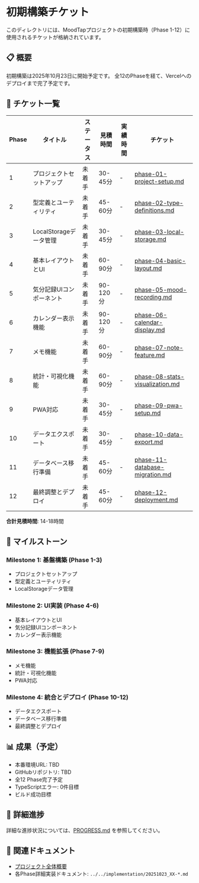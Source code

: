 # 初期構築チケット

このディレクトリには、MoodTapプロジェクトの初期構築時（Phase 1-12）に使用されるチケットが格納されています。

## 📋 概要

初期構築は2025年10月23日に開始予定です。
全12のPhaseを経て、Vercelへのデプロイまで完了予定です。

## 📁 チケット一覧

| Phase | タイトル | ステータス | 見積時間 | 実績時間 | チケット |
|-------|---------|----------|---------|---------|---------|
| 1 | プロジェクトセットアップ | 未着手 | 30-45分 | - | [phase-01-project-setup.md](phase-01-project-setup.md) |
| 2 | 型定義とユーティリティ | 未着手 | 45-60分 | - | [phase-02-type-definitions.md](phase-02-type-definitions.md) |
| 3 | LocalStorageデータ管理 | 未着手 | 30-45分 | - | [phase-03-local-storage.md](phase-03-local-storage.md) |
| 4 | 基本レイアウトとUI | 未着手 | 60-90分 | - | [phase-04-basic-layout.md](phase-04-basic-layout.md) |
| 5 | 気分記録UIコンポーネント | 未着手 | 90-120分 | - | [phase-05-mood-recording.md](phase-05-mood-recording.md) |
| 6 | カレンダー表示機能 | 未着手 | 90-120分 | - | [phase-06-calendar-display.md](phase-06-calendar-display.md) |
| 7 | メモ機能 | 未着手 | 60-90分 | - | [phase-07-note-feature.md](phase-07-note-feature.md) |
| 8 | 統計・可視化機能 | 未着手 | 60-90分 | - | [phase-08-stats-visualization.md](phase-08-stats-visualization.md) |
| 9 | PWA対応 | 未着手 | 30-45分 | - | [phase-09-pwa-setup.md](phase-09-pwa-setup.md) |
| 10 | データエクスポート | 未着手 | 30-45分 | - | [phase-10-data-export.md](phase-10-data-export.md) |
| 11 | データベース移行準備 | 未着手 | 45-60分 | - | [phase-11-database-migration.md](phase-11-database-migration.md) |
| 12 | 最終調整とデプロイ | 未着手 | 45-60分 | - | [phase-12-deployment.md](phase-12-deployment.md) |

**合計見積時間**: 14-18時間

## 🎯 マイルストーン

### Milestone 1: 基盤構築 (Phase 1-3)
- プロジェクトセットアップ
- 型定義とユーティリティ
- LocalStorageデータ管理

### Milestone 2: UI実装 (Phase 4-6)
- 基本レイアウトとUI
- 気分記録UIコンポーネント
- カレンダー表示機能

### Milestone 3: 機能拡張 (Phase 7-9)
- メモ機能
- 統計・可視化機能
- PWA対応

### Milestone 4: 統合とデプロイ (Phase 10-12)
- データエクスポート
- データベース移行準備
- 最終調整とデプロイ

## 📊 成果（予定）

- 本番環境URL: TBD
- GitHubリポジトリ: TBD
- 全12 Phase完了予定
- TypeScriptエラー: 0件目標
- ビルド成功目標

## 📝 詳細進捗

詳細な進捗状況については、[PROGRESS.md](PROGRESS.md) を参照してください。

## 🔗 関連ドキュメント

- [プロジェクト全体概要](../../implementation/20251023_00-overview.md)
- 各Phase詳細実装ドキュメント: `../../implementation/20251023_XX-*.md`
